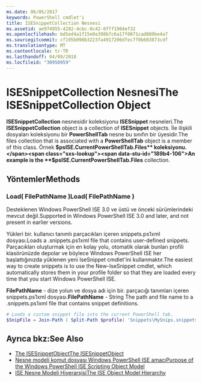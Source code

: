 ```yaml
---
ms.date: 06/05/2017
keywords: PowerShell cmdlet'i
title: ISESnippetCollection Nesnesi
ms.assetid: ae974955-4282-4cbc-8c42-0fff1904ef32
ms.openlocfilehash: bd5ed4a1f15e0a398b7c6a17f0071cad889be4a7
ms.sourcegitcommit: cf195b090b3223fa4917206dfec7f0b603873cdf
ms.translationtype: MT
ms.contentlocale: tr-TR
ms.lasthandoff: 04/09/2018
ms.locfileid: "30950959"
---
```

# <a name="the-isesnippetcollection-object"></a><span data-ttu-id="189b4-103">ISESnippetCollection Nesnesi</span><span class="sxs-lookup"><span data-stu-id="189b4-103">The ISESnippetCollection Object</span></span>

<span data-ttu-id="189b4-104">**ISESnippetCollection** nesnesidir koleksiyonu **ISESnippet** nesneleri.</span><span class="sxs-lookup"><span data-stu-id="189b4-104">The **ISESnippetCollection** object is a collection of **ISESnippet** objects.</span></span> <span data-ttu-id="189b4-105">İle ilişkili dosyaları koleksiyonu bir **PowerShellTab** nesne bu sınıfın bir üyesidir.</span><span class="sxs-lookup"><span data-stu-id="189b4-105">The files collection that is associated with a **PowerShellTab** object is a member of this class.</span></span> <span data-ttu-id="189b4-106">Örnek **$psISE.CurrentPowerShellTab.Files** koleksiyonu.</span><span class="sxs-lookup"><span data-stu-id="189b4-106">An example is the **$psISE.CurrentPowerShellTab.Files** collection.</span></span>

## <a name="methods"></a><span data-ttu-id="189b4-107">Yöntemler</span><span class="sxs-lookup"><span data-stu-id="189b4-107">Methods</span></span>

### <a name="load-filepathname-"></a><span data-ttu-id="189b4-108">Load\( FilePathName \)</span><span class="sxs-lookup"><span data-stu-id="189b4-108">Load\( FilePathName \)</span></span>

<span data-ttu-id="189b4-109">Desteklenen Windows PowerShell ISE 3.0 ve üstü ve önceki sürümlerindeki mevcut değil.</span><span class="sxs-lookup"><span data-stu-id="189b4-109">Supported in Windows PowerShell ISE 3.0 and later, and not present in earlier versions.</span></span>

<span data-ttu-id="189b4-110">Yükleri bir. kullanıcı tanımlı parçacıkları içeren snippets.ps1xml dosyası.</span><span class="sxs-lookup"><span data-stu-id="189b4-110">Loads a .snippets.ps1xml file that contains user-defined snippets.</span></span> <span data-ttu-id="189b4-111">Parçacıkları oluşturmak için en kolay yolu, otomatik olarak bunları profili klasörünüzde depolar ve böylece Windows PowerShell ISE her başlattığınızda yüklenen yeni IseSnippet cmdlet'ini kullanmaktır.</span><span class="sxs-lookup"><span data-stu-id="189b4-111">The easiest way to create snippets is to use the New-IseSnippet cmdlet, which automatically stores them in your profile folder so that they are loaded every time that you start Windows PowerShell ISE.</span></span>

<span data-ttu-id="189b4-112">**FilePathName** - dize yolun ve dosya adı için bir. parçacığı tanımları içeren snippets.ps1xml dosyası.</span><span class="sxs-lookup"><span data-stu-id="189b4-112">**FilePathName** - String The path and file name to a .snippets.ps1xml file that contains snippet definitions.</span></span>

```powershell
# Loads a custom snippet file into the current PowerShell tab.
$SnipFile = Join-Path ( Split-Path $profile) 'Snippets\MySnips.snippets.ps1xml' $psISE.CurrentPowerShellTab.Snippets.Add($SnipPath)
```

## <a name="see-also"></a><span data-ttu-id="189b4-113">Ayrıca bkz:</span><span class="sxs-lookup"><span data-stu-id="189b4-113">See Also</span></span>

- [<span data-ttu-id="189b4-114">The ISESnippetObject</span><span class="sxs-lookup"><span data-stu-id="189b4-114">The ISESnippetObject</span></span>](The-ISESnippetObject.md)
- [<span data-ttu-id="189b4-115">Nesne modeli komut dosyası Windows PowerShell ISE amacı</span><span class="sxs-lookup"><span data-stu-id="189b4-115">Purpose of the Windows PowerShell ISE Scripting Object Model</span></span>](Purpose-of-the-Windows-PowerShell-ISE-Scripting-Object-Model.md)
- [<span data-ttu-id="189b4-116">ISE Nesne Modeli Hiyerarşisi</span><span class="sxs-lookup"><span data-stu-id="189b4-116">The ISE Object Model Hierarchy</span></span>](The-ISE-Object-Model-Hierarchy.md)